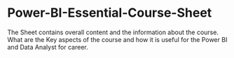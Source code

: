 # Power-BI-Essential-Course-Sheet
The Sheet contains overall content and the information about the course. What are the Key aspects of the course and how it is useful for the Power BI and Data Analyst for career.
